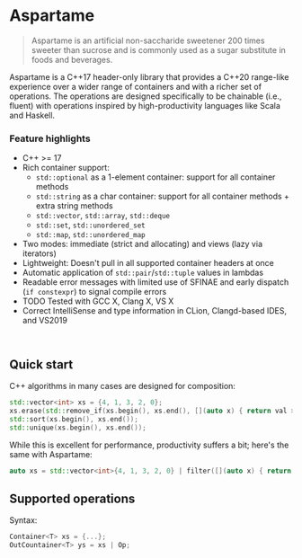 # Aspartame

> Aspartame is an artificial non-saccharide sweetener 200 times sweeter than sucrose and is commonly
> used as a sugar substitute in foods and beverages.

Aspartame is a C++17 header-only library that provides a C++20 range-like experience over a wider
range of containers and with a richer set of operations.
The operations are designed specifically to be chainable (i.e., fluent) with operations inspired by
high-productivity languages like Scala and Haskell.


### Feature highlights

* C++ \>= 17
* Rich container support:
    * `std::optional` as a 1-element container: support for all container methods
    * `std::string` as a char container: support for all container methods + extra string methods
    * `std::vector`, `std::array`, `std::deque`
    * `std::set`, `std::unordered_set`
    * `std::map`, `std::unordered_map`
* Two modes: immediate (strict and allocating) and views (lazy via iterators) 
* Lightweight: Doesn't pull in all supported container headers at once
* Automatic application of `std::pair`/`std::tuple` values in lambdas
* Readable error messages with limited use of SFINAE and early dispatch (`if constexpr`) to signal
  compile errors
* TODO Tested with GCC X, Clang X, VS X
* Correct IntelliSense and type information in CLion, Clangd-based IDES, and VS2019

```c++



```

## Quick start

C++ algorithms in many cases are designed for composition:

```c++
std::vector<int> xs = {4, 1, 3, 2, 0};
xs.erase(std::remove_if(xs.begin(), xs.end(), [](auto x) { return val > 5; }), xs.end());
std::sort(xs.begin(), xs.end());
std::unique(xs.begin(), xs.end());
```

While this is excellent for performance, productivity suffers a bit; here's the same with Aspartame:

```c++
auto xs = std::vector<int>{4, 1, 3, 2, 0} | filter([](auto x) { return val > 5; }) | unique();
```

## Supported operations

Syntax:

```c++
Container<T> xs = {...};
OutCountainer<T> ys = xs | Op;
```



